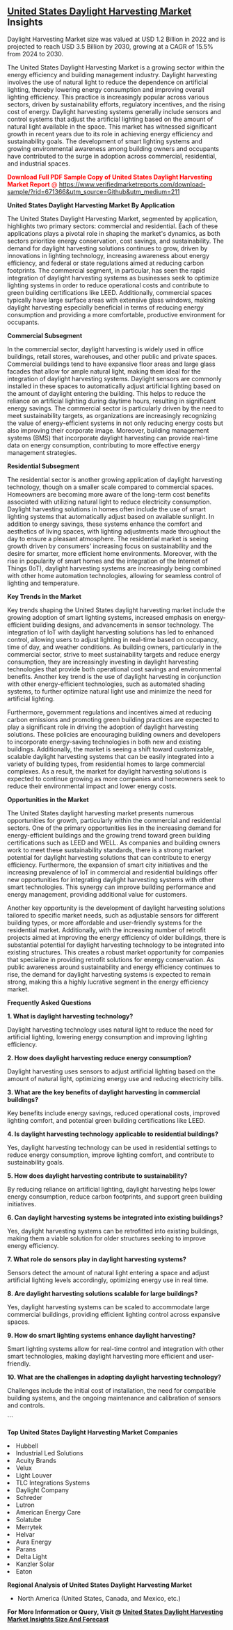 <h2><a href="https://www.verifiedmarketreports.com/download-sample/?rid=671366&amp;utm_source=Github&amp;utm_medium=211" target="_blank">United States Daylight Harvesting Market</a> Insights</h2><p>Daylight Harvesting Market size was valued at USD 1.2 Billion in 2022 and is projected to reach USD 3.5 Billion by 2030, growing at a CAGR of 15.5% from 2024 to 2030.</p><p><p>The United States Daylight Harvesting Market is a growing sector within the energy efficiency and building management industry. Daylight harvesting involves the use of natural light to reduce the dependence on artificial lighting, thereby lowering energy consumption and improving overall lighting efficiency. This practice is increasingly popular across various sectors, driven by sustainability efforts, regulatory incentives, and the rising cost of energy. Daylight harvesting systems generally include sensors and control systems that adjust the artificial lighting based on the amount of natural light available in the space. This market has witnessed significant growth in recent years due to its role in achieving energy efficiency and sustainability goals. The development of smart lighting systems and growing environmental awareness among building owners and occupants have contributed to the surge in adoption across commercial, residential, and industrial spaces.<p><span class=""><span style="color: #ff0000;"><strong>Download Full PDF Sample Copy of United States Daylight Harvesting Market Report</strong> @ </span><a href="https://www.verifiedmarketreports.com/download-sample/?rid=671366&amp;utm_source=Github&amp;utm_medium=211" target="_blank">https://www.verifiedmarketreports.com/download-sample/?rid=671366&amp;utm_source=Github&amp;utm_medium=211</a></span></p></p><p><strong>United States Daylight Harvesting Market By Application</strong></p><p>The United States Daylight Harvesting Market, segmented by application, highlights two primary sectors: commercial and residential. Each of these applications plays a pivotal role in shaping the market's dynamics, as both sectors prioritize energy conservation, cost savings, and sustainability. The demand for daylight harvesting solutions continues to grow, driven by innovations in lighting technology, increasing awareness about energy efficiency, and federal or state regulations aimed at reducing carbon footprints. The commercial segment, in particular, has seen the rapid integration of daylight harvesting systems as businesses seek to optimize lighting systems in order to reduce operational costs and contribute to green building certifications like LEED. Additionally, commercial spaces typically have large surface areas with extensive glass windows, making daylight harvesting especially beneficial in terms of reducing energy consumption and providing a more comfortable, productive environment for occupants.<p><strong>Commercial Subsegment</strong></p><p>In the commercial sector, daylight harvesting is widely used in office buildings, retail stores, warehouses, and other public and private spaces. Commercial buildings tend to have expansive floor areas and large glass facades that allow for ample natural light, making them ideal for the integration of daylight harvesting systems. Daylight sensors are commonly installed in these spaces to automatically adjust artificial lighting based on the amount of daylight entering the building. This helps to reduce the reliance on artificial lighting during daytime hours, resulting in significant energy savings. The commercial sector is particularly driven by the need to meet sustainability targets, as organizations are increasingly recognizing the value of energy-efficient systems in not only reducing energy costs but also improving their corporate image. Moreover, building management systems (BMS) that incorporate daylight harvesting can provide real-time data on energy consumption, contributing to more effective energy management strategies.<p><strong>Residential Subsegment</strong></p><p>The residential sector is another growing application of daylight harvesting technology, though on a smaller scale compared to commercial spaces. Homeowners are becoming more aware of the long-term cost benefits associated with utilizing natural light to reduce electricity consumption. Daylight harvesting solutions in homes often include the use of smart lighting systems that automatically adjust based on available sunlight. In addition to energy savings, these systems enhance the comfort and aesthetics of living spaces, with lighting adjustments made throughout the day to ensure a pleasant atmosphere. The residential market is seeing growth driven by consumers' increasing focus on sustainability and the desire for smarter, more efficient home environments. Moreover, with the rise in popularity of smart homes and the integration of the Internet of Things (IoT), daylight harvesting systems are increasingly being combined with other home automation technologies, allowing for seamless control of lighting and temperature.<p><strong>Key Trends in the Market</strong></p><p>Key trends shaping the United States daylight harvesting market include the growing adoption of smart lighting systems, increased emphasis on energy-efficient building designs, and advancements in sensor technology. The integration of IoT with daylight harvesting solutions has led to enhanced control, allowing users to adjust lighting in real-time based on occupancy, time of day, and weather conditions. As building owners, particularly in the commercial sector, strive to meet sustainability targets and reduce energy consumption, they are increasingly investing in daylight harvesting technologies that provide both operational cost savings and environmental benefits. Another key trend is the use of daylight harvesting in conjunction with other energy-efficient technologies, such as automated shading systems, to further optimize natural light use and minimize the need for artificial lighting.<p>Furthermore, government regulations and incentives aimed at reducing carbon emissions and promoting green building practices are expected to play a significant role in driving the adoption of daylight harvesting solutions. These policies are encouraging building owners and developers to incorporate energy-saving technologies in both new and existing buildings. Additionally, the market is seeing a shift toward customizable, scalable daylight harvesting systems that can be easily integrated into a variety of building types, from residential homes to large commercial complexes. As a result, the market for daylight harvesting solutions is expected to continue growing as more companies and homeowners seek to reduce their environmental impact and lower energy costs.</p><p><strong>Opportunities in the Market</strong></p><p>The United States daylight harvesting market presents numerous opportunities for growth, particularly within the commercial and residential sectors. One of the primary opportunities lies in the increasing demand for energy-efficient buildings and the growing trend toward green building certifications such as LEED and WELL. As companies and building owners work to meet these sustainability standards, there is a strong market potential for daylight harvesting solutions that can contribute to energy efficiency. Furthermore, the expansion of smart city initiatives and the increasing prevalence of IoT in commercial and residential buildings offer new opportunities for integrating daylight harvesting systems with other smart technologies. This synergy can improve building performance and energy management, providing additional value for customers.<p>Another key opportunity is the development of daylight harvesting solutions tailored to specific market needs, such as adjustable sensors for different building types, or more affordable and user-friendly systems for the residential market. Additionally, with the increasing number of retrofit projects aimed at improving the energy efficiency of older buildings, there is substantial potential for daylight harvesting technology to be integrated into existing structures. This creates a robust market opportunity for companies that specialize in providing retrofit solutions for energy conservation. As public awareness around sustainability and energy efficiency continues to rise, the demand for daylight harvesting systems is expected to remain strong, making this a highly lucrative segment in the energy efficiency market.</p><p><strong>Frequently Asked Questions</strong></p><p><strong>1. What is daylight harvesting technology?</strong></p><p>Daylight harvesting technology uses natural light to reduce the need for artificial lighting, lowering energy consumption and improving lighting efficiency.</p><p><strong>2. How does daylight harvesting reduce energy consumption?</strong></p><p>Daylight harvesting uses sensors to adjust artificial lighting based on the amount of natural light, optimizing energy use and reducing electricity bills.</p><p><strong>3. What are the key benefits of daylight harvesting in commercial buildings?</strong></p><p>Key benefits include energy savings, reduced operational costs, improved lighting comfort, and potential green building certifications like LEED.</p><p><strong>4. Is daylight harvesting technology applicable to residential buildings?</strong></p><p>Yes, daylight harvesting technology can be used in residential settings to reduce energy consumption, improve lighting comfort, and contribute to sustainability goals.</p><p><strong>5. How does daylight harvesting contribute to sustainability?</strong></p><p>By reducing reliance on artificial lighting, daylight harvesting helps lower energy consumption, reduce carbon footprints, and support green building initiatives.</p><p><strong>6. Can daylight harvesting systems be integrated into existing buildings?</strong></p><p>Yes, daylight harvesting systems can be retrofitted into existing buildings, making them a viable solution for older structures seeking to improve energy efficiency.</p><p><strong>7. What role do sensors play in daylight harvesting systems?</strong></p><p>Sensors detect the amount of natural light entering a space and adjust artificial lighting levels accordingly, optimizing energy use in real time.</p><p><strong>8. Are daylight harvesting solutions scalable for large buildings?</strong></p><p>Yes, daylight harvesting systems can be scaled to accommodate large commercial buildings, providing efficient lighting control across expansive spaces.</p><p><strong>9. How do smart lighting systems enhance daylight harvesting?</strong></p><p>Smart lighting systems allow for real-time control and integration with other smart technologies, making daylight harvesting more efficient and user-friendly.</p><p><strong>10. What are the challenges in adopting daylight harvesting technology?</strong></p><p>Challenges include the initial cost of installation, the need for compatible building systems, and the ongoing maintenance and calibration of sensors and controls.</p>```</p><p><strong>Top United States Daylight Harvesting Market Companies</strong></p><div data-test-id=""><p><li>Hubbell</li><li> Industrial Led Solutions</li><li> Acuity Brands</li><li> Velux</li><li> Light Louver</li><li> TLC Integrations Systems</li><li> Daylight Company</li><li> Schreder</li><li> Lutron</li><li> American Energy Care</li><li> Solatube</li><li> Merrytek</li><li> Helvar</li><li> Aura Energy</li><li> Parans</li><li> Delta Light</li><li> Kanzler Solar</li><li> Eaton</li></p><div><strong>Regional Analysis of&nbsp;United States Daylight Harvesting Market</strong></div><ul><li dir="ltr"><p dir="ltr">North America&nbsp;(United States, Canada, and Mexico, etc.)</p></li></ul><p><strong>For More Information or Query, Visit @&nbsp;</strong><strong><a href="https://www.verifiedmarketreports.com/product/daylight-harvesting-market/?utm_source=Github&amp;utm_medium=211" target="_blank">United States Daylight Harvesting Market Insights Size And Forecast</a></strong></p></div>
